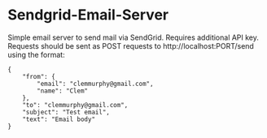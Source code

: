 # Sendgrid-Email-Server

Simple email server to send mail via SendGrid. Requires additional API key. Requests should be sent as POST requests to http://localhost:PORT/send using the format:

```
{
	"from": {
		"email": "clemmurphy@gmail.com",
		"name": "Clem"
	},
	"to": "clemmurphy@gmail.com",
	"subject": "Test email",
	"text": "Email body"
}
```
